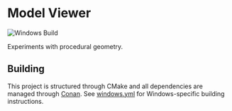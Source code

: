 # Model Viewer

![Windows Build](https://github.com/Hoshiningen/ModelViewer/actions/workflows/windows.yml/badge.svg)

Experiments with procedural geometry.

## Building

This project is structured through CMake and all dependencies are managed through [Conan](https://docs.conan.io/en/latest/installation.html). See [windows.yml](./.github/workflows/windows.yml) for Windows-specific building instructions.
